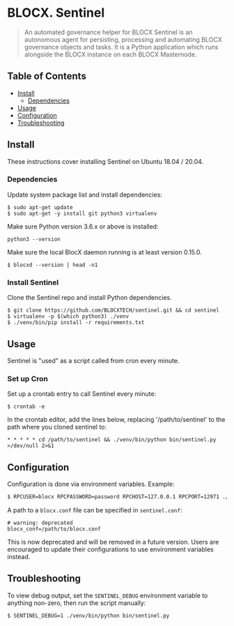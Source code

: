 # BLOCX. Sentinel


> An automated governance helper for BLOCX
Sentinel is an autonomous agent for persisting, processing and automating BLOCX governance objects and tasks. It is a Python application which runs alongside the BLOCX instance on each BLOCX Masternode.

## Table of Contents

- [Install](#install)
  - [Dependencies](#dependencies)
- [Usage](#usage)
- [Configuration](#configuration)
- [Troubleshooting](#troubleshooting)

## Install

These instructions cover installing Sentinel on Ubuntu 18.04 / 20.04.

### Dependencies

Update system package list and install dependencies:

    $ sudo apt-get update
    $ sudo apt-get -y install git python3 virtualenv

Make sure Python version 3.6.x or above is installed:

    python3 --version

Make sure the local BlocX daemon running is at least version 0.15.0.

    $ blocxd --version | head -n1

### Install Sentinel

Clone the Sentinel repo and install Python dependencies.

    $ git clone https://github.com/BLOCXTECH/sentinel.git && cd sentinel
    $ virtualenv -p $(which python3) ./venv
    $ ./venv/bin/pip install -r requirements.txt

## Usage

Sentinel is "used" as a script called from cron every minute.

### Set up Cron

Set up a crontab entry to call Sentinel every minute:

    $ crontab -e

In the crontab editor, add the lines below, replacing '/path/to/sentinel' to the path where you cloned sentinel to:

    * * * * * cd /path/to/sentinel && ./venv/bin/python bin/sentinel.py >/dev/null 2>&1

## Configuration

Configuration is done via environment variables. Example:

```sh
$ RPCUSER=blocx RPCPASSWORD=password RPCHOST=127.0.0.1 RPCPORT=12971 ./venv/bin/python bin/sentinel.py
```

A path to a `blocx.conf` file can be specified in `sentinel.conf`:

    # warning: deprecated
    blocx_conf=/path/to/blocx.conf

This is now deprecated and will be removed in a future version. Users are encouraged to update their configurations to use environment variables instead.

## Troubleshooting

To view debug output, set the `SENTINEL_DEBUG` environment variable to anything non-zero, then run the script manually:

    $ SENTINEL_DEBUG=1 ./venv/bin/python bin/sentinel.py
